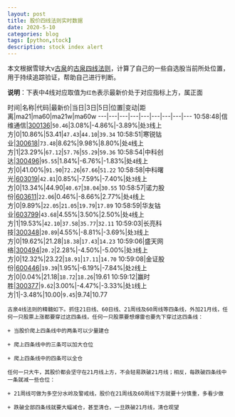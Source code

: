 ```yaml
---
layout: post
title: 股价四线法则实时数据
date: 2020-5-10
categories: blog
tags: [python,stock]
description: stock index alert
---
```



本文根据雪球大v[古泉](https://xueqiu.com/u/7148646888)的[古泉四线法则](https://xueqiu.com/7148646888/130498192)，计算了自己的一些自选股当前所处位置，用于持续追踪验证，帮助自己进行判断。

**说明**：下表中4线对应取值为`红色`表示最新价处于对应指标上方，属正面

时间|名称|代码|最新价|当日|3日|5日|位置|变动|距离|ma21|ma60|ma21w|ma60w
---|---|---|---|---|---|---|---|---
10:58:48|信维通信|[300136](https://xueqiu.com/S/SZ300136)|`50.46`|3.08%|-4.86%|-3.89%|处`3`线上方|0|10.86%|53.41|`47.43`|`44.10`|`39.34`
10:58:51|寒锐钴业|[300618](https://xueqiu.com/S/SZ300618)|`73.48`|8.62%|9.98%|8.80%|处`4`线上方|1|23.29%|`67.12`|`57.76`|`55.29`|`59.36`
10:58:54|中科创达|[300496](https://xueqiu.com/S/SZ300496)|`95.55`|1.84%|-6.76%|-1.83%|处`4`线上方|0|41.00%|`91.90`|`72.26`|`67.66`|`51.22`
10:58:58|中科曙光|[603019](https://xueqiu.com/S/SH603019)|`42.81`|0.85%|-7.59%|-7.40%|处`3`线上方|0|13.34%|44.90|`40.67`|`38.04`|`30.55`
10:58:57|诺力股份|[603611](https://xueqiu.com/S/SH603611)|`22.06`|0.46%|-8.66%|2.77%|处`4`线上方|0|9.89%|`22.05`|`21.05`|`19.79`|`17.89`
10:58:59|华友钴业|[603799](https://xueqiu.com/S/SH603799)|`43.68`|4.55%|3.50%|2.50%|处`4`线上方|1|19.53%|`42.10`|`37.58`|`35.77`|`32.11`
10:59:03|长亮科技|[300348](https://xueqiu.com/S/SZ300348)|`20.89`|4.55%|-8.81%|-3.69%|处`3`线上方|0|19.62%|21.28|`18.38`|`17.43`|`14.23`
10:59:06|盛天网络|[300494](https://xueqiu.com/S/SZ300494)|`20.2`|2.28%|-4.50%|-5.00%|处`3`线上方|0|12.32%|23.22|`18.91`|`17.11`|`14.70`
10:59:08|金证股份|[600446](https://xueqiu.com/S/SH600446)|`19.39`|1.95%|-6.19%|-7.84%|处`2`线上方|0|0.04%|21.18|`18.72`|`18.26`|19.61
10:59:12|赢时胜|[300377](https://xueqiu.com/S/SZ300377)|`9.62`|3.00%|-4.47%|-3.33%|处`1`线上方|1|-3.48%|10.00|`9.45`|9.74|10.77

```
古泉4线法则的精髓如下。抓住21日线、60日线、21周线及60周线等四条线，外加21月线，任何一只股票上涨都要穿过这四条线，任何一只股票要想爆雷也要先下穿过这四条线：

+ 当股价爬上四条线中的两条可以少量建仓

+ 爬上四条线中的三条可以加大仓位

+ 爬上四条线中的四条可以全仓

任何一只大牛，其股价都会坚守在21月线上方，不会轻易跌破21月线；相反，每跌破四条线中一条就减一些仓位：

+ 21周线可做为多空分水岭及警戒线，股价在21周线及60周线下方就要十分慎重，多看少做

+ 跌破全部四条线就要大幅减仓，甚至清仓，一旦跌破21月线，清仓观望
```